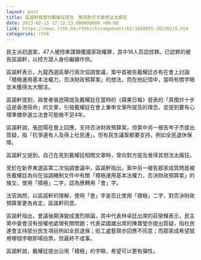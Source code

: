 ```yaml
---
layout: post
title: 區諾軒稱曾向戴耀廷提及　覺得對方文章想法太瘋狂
date: 2023-02-15 17:12:13.000000000 +08:00
link: https://news.rthk.hk/rthk/ch/component/k2/1688015-20230215.htm
categories: rthk
---
```


民主派初選案，47人被控串謀顛覆國家政權罪，其中16人否認控罪。已認罪的被告區諾軒，以控方證人身份繼續作供。

區諾軒表示，九龍西選區舉行兩次協調會議，案中首被告戴耀廷亦有在會上討論「積極運用基本法權力，否決財政預算案」的想法，而在他記憶中，當時有關字眼並未獲得太大關注。

區諾軒提到，與會者張崑陽提及戴耀廷在當時的《蘋果日報》發表的「真攬炒十步  這是香港宿命」的文章，引發戴耀廷在會上重申文章所提及的理念，並提到要有心理準備參選立法會可能做不足4年。

區諾軒說，張崑陽在會上回應，支持否決財政預算案，但案中另一被告岑子杰提出質疑，指「抗爭邊有人及得上社民連」，但有民生議案都要支持，例如全民退休保障。

區諾軒又提到，自己在見到戴耀廷相關文章時，曾向對方提及覺得其想法太瘋狂。

至於在新界東選區第二次協調會議中，區諾軒指出，案中另一被告鄒家成質問首被告戴耀廷為何在協調機制文件中有關「積極運用基本法權力，否決財政預算案」的條文，使用「積極」二字，認為應轉用「會」字。

法官詢問，以區諾軒的理解，使用「會」字是否比使用「積極」二字，對否決財政預算案更為肯定，區諾軒同意。

區諾軒指出，會議後期演變成激烈辯論，其中代表林卓廷出席的莊榮輝表示，民主黨中委會沒有授權他處理有關問題；代表梁國雄出席的陳寶瑩亦提出質疑，指社民連會支持部分民生項目例如全民退保；街工盧藝賢亦回應不同意；而鄒家成希望就用哪個字眼即場投票，但最終不成事。

區諾軒說，戴耀廷提出沿用「積極」的字眼，希望可以更有彈性。
